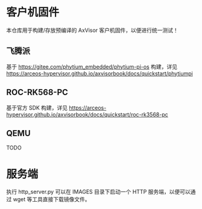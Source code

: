 # 客户机固件

本仓库用于构建/存放预编译的 AxVisor 客户机固件，以便进行统一测试！

## 飞腾派

基于 https://gitee.com/phytium_embedded/phytium-pi-os 构建，详见 https://arceos-hypervisor.github.io/axvisorbook/docs/quickstart/phytiumpi

## ROC-RK568-PC

基于官方 SDK 构建，详见 https://arceos-hypervisor.github.io/axvisorbook/docs/quickstart/roc-rk3568-pc

## QEMU

TODO

# 服务端

执行 http_server.py 可以在 IMAGES 目录下启动一个 HTTP 服务端，以便可以通过 wget 等工具直接下载镜像文件。